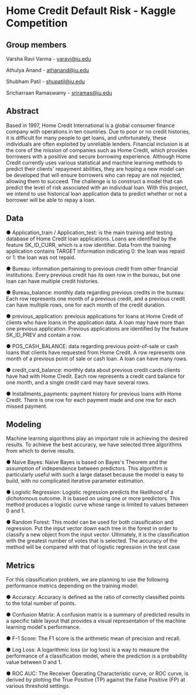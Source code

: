 # Home Credit Default Risk - Kaggle Competition 

## Group members
Varsha Ravi Varma - varavi@iu.edu

Athulya Anand - athanand@iu.edu

Shubham Patil - shupatil@iu.edu

Sricharraan Ramaswamy - sriramas@iu.edu

## Abstract
Based in 1997, Home Credit International is a global consumer finance company with operations in ten countries. Due to poor or no credit histories, it is difficult for many people to get loans, and unfortunately, these individuals are often exploited by unreliable lenders. Financial inclusion is at the core of the mission of companies such as Home Credit, which provides borrowers with a positive and secure borrowing experience. Although Home Credit currently uses various statistical and machine learning methods to predict their clients' repayment abilities, they are hoping a new model can be developed that will ensure borrowers who can repay are not rejected, allowing them to succeed. The challenge is to construct a model that can predict the level of risk associated with an individual loan. With this project, we intend to use historical loan application data to predict whether or not a borrower will be able to repay a loan.

## Data
● Application_train / Application_test: is the main training and testing database of Home Credit loan applications. Loans are identified by the feature SK_ID_CURR, which is a row identifier. Data from the training application contains TARGET information indicating 0: the loan was repaid or 1: the loan was not repaid.

● Bureau: information pertaining to previous credit from other financial institutions. Every previous credit has its own row in the bureau, but one loan can have multiple credit histories.

● Bureau_balance: monthly data regarding previous credits in the bureau. Each row represents one month of a previous credit, and a previous credit can have multiple rows, one for each month of the credit duration.

 ● previous_application: previous applications for loans at Home Credit of clients who have loans in the application data. A loan may have more than one previous application. Previous applications are identified by the feature SK_ID_PREV and contain a row.
 
● POS_CASH_BALANCE: data regarding previous point-of-sale or cash loans that clients have requested from Home Credit. A row represents one month of a previous point of sale or cash loan. A loan can have many rows.

● credit_card_balance: monthly data about previous credit cards clients have had with Home Credit. Each row represents a credit card balance for one month, and a single credit card may have several rows.

● Installments_payments: payment history for previous loans with Home Credit. There is one row for each payment made and one row for each missed payment.

## Modeling
Machine learning algorithms play an important role in achieving the desired results. To achieve the best accuracy, we have selected three algorithms from which to derive results.

● Naive Bayes: Naive Bayes is based on Bayes's Theorem and the assumption of independence between predictors. This algorithm is particularly useful with such a large dataset because the model is easy to build, with no complicated iterative parameter estimation.

● Logistic Regression: Logistic regression predicts the likelihood of a dichotomous outcome. It is based on using one or more predictors. This method produces a logistic curve whose range is limited to values between 0 and 1.

● Random Forest: This model can be used for both classification and regression. Put the input vector down each tree in the forest in order to classify a new object from the input vector. Ultimately, it is the classification with the greatest number of votes that is selected. The accuracy of the method will be compared with that of logistic regression in the test case

## Metrics
For this classification problem, we are planning to use the following performance metrics depending on the training model:

● Accuracy: Accuracy is defined as the ratio of correctly classified points to the total number of points.

● Confusion Matrix: A confusion matrix is a summary of predicted results in a specific table layout that provides a visual representation of the machine learning model's performance.

● F-1 Score: The F1 score is the arithmetic mean of precision and recall.

● Log Loss: A logarithmic loss (or log loss) is a way to measure the performance of a classification
model, where the prediction is a probability value between 0 and 1.

● ROC AUC: The Receiver Operating Characteristic curve, or ROC curve, is derived by plotting the
True Positive (TP) against the False Positive (FP) at various threshold settings.
